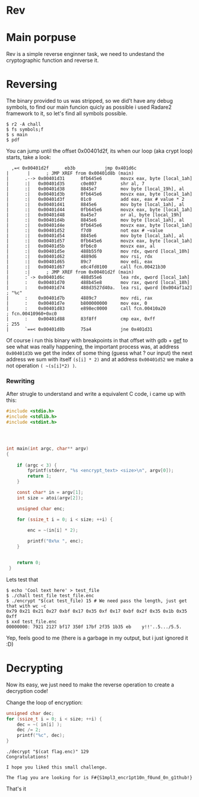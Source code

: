 # Rev

# Main porpuse
Rev is a simple reverse enginner task, we need to undestand the cryptographic function and reverse it.


# Reversing

The binary provided to us was stripped, so we did't have any debug symbols, to find our main funcion quicly as possible i used Radare2 framework to it, so let's find all symbols possible.


```
$ r2 -A chall
$ fs symbols;f 
$ s main
$ pdf
```

You can jump until the offset 0x00401d2f, its when our loop (aka crypt loop) starts, take a look:

```
  ,=< 0x00401d2f      eb3b           jmp 0x401d6c
|       |      ; JMP XREF from 0x00401d8b (main)
|      .--> 0x00401d31      0fb645e6       movzx eax, byte [local_1ah]
|      :|   0x00401d35      c0e807         shr al, 7 
|      :|   0x00401d38      8845e7         mov byte [local_19h], al
|      :|   0x00401d3b      0fb645e6       movzx eax, byte [local_1ah]
|      :|   0x00401d3f      01c0           add eax, eax # value * 2
|      :|   0x00401d41      8845e6         mov byte [local_1ah], al
|      :|   0x00401d44      0fb645e6       movzx eax, byte [local_1ah]
|      :|   0x00401d48      0a45e7         or al, byte [local_19h]
|      :|   0x00401d4b      8845e6         mov byte [local_1ah], al
|      :|   0x00401d4e      0fb645e6       movzx eax, byte [local_1ah]
|      :|   0x00401d52      f7d0           not eax # ~value
|      :|   0x00401d54      8845e6         mov byte [local_1ah], al
|      :|   0x00401d57      0fb645e6       movzx eax, byte [local_1ah]
|      :|   0x00401d5b      0fb6c0         movzx eax, al
|      :|   0x00401d5e      488b55f0       mov rdx, qword [local_10h]
|      :|   0x00401d62      4889d6         mov rsi, rdx
|      :|   0x00401d65      89c7           mov edi, eax
|      :|   0x00401d67      e8c4fd0100     call fcn.00421b30
|      :|      ; JMP XREF from 0x00401d2f (main)
|      :`-> 0x00401d6c      488d55e6       lea rdx, qword [local_1ah]
|      :    0x00401d70      488b45e8       mov rax, qword [local_18h]
|      :    0x00401d74      488d3527d40a.  lea rsi, qword [0x004af1a2] ; "%c"
|      :    0x00401d7b      4889c7         mov rdi, rax
|      :    0x00401d7e      b800000000     mov eax, 0
|      :    0x00401d83      e898ec0000     call fcn.00410a20           ; fcn.00410960+0xc0
|      :    0x00401d88      83f8ff         cmp eax, 0xff               ; 255
|      `==< 0x00401d8b      75a4           jne 0x401d31
```

Of course i run this binary with breakpoints in that offset with gdb + [gef](https://gef.readthedocs.io/en/master/) to see what was really happening, the important process was, at address ```0x00401d3b``` we get the index of some thing (guess what ? our input) the next address we sum with itself ```(s[i] * 2)``` and at address ```0x00401d52``` we make a not operation ```( ~(s[i]*2) )```.


### Rewriting

After strugle to understand and write a equivalent C code, i came up with this:

```C
#include <stdio.h>
#include <stdlib.h>
#include <stdint.h>




int main(int argc, char** argv)
{
	
	if (argc < 3) {
		fprintf(stderr, "%s <encrypt_text> <size>\n", argv[0]);
		return 1;
	}

	const char* in = argv[1];
	int size = atoi(argv[2]);

	unsigned char enc;

	for (ssize_t i = 0; i < size; ++i) {
	
		enc = ~(in[i] * 2);	

		printf("0x%x ", enc);
	}


	return 0;
 }

```

Lets test that

```
$ echo 'Cool text here' > test_file
$ ./chall test_file test_file.enc
$ ./encrypt "$(cat test_file) 15 # We need pass the length, just get that with wc -c
0x79 0x21 0x21 0x27 0xbf 0x17 0x35 0xf 0x17 0xbf 0x2f 0x35 0x1b 0x35 0xff
$ xxd test_file.enc
00000000: 7921 2127 bf17 350f 17bf 2f35 1b35 eb    y!!'..5.../5.5.
```

Yep, feels good to me (there is a garbage in my output, but i just ignored it :D)


# Decrypting

Now its easy, we just need to make the reverse operation to create a decryption code!

Change the loop of encryption:
```C
unsigned char dec;
for (ssize_t i = 0; i < size; ++i) {
	dec = ~( in[i] );
	dec /= 2;
	printf("%c", dec);
}
```

```
./decrypt "$(cat flag.enc)" 129
Congratulations!

I hope you liked this small challenge.

The flag you are looking for is F#{S1mpl3_encr1pt10n_f0und_0n_g1thub!}
```


That's it